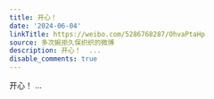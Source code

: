 ```yaml
---
title: 开心！
date: '2024-06-04'
linkTitle: https://weibo.com/5286768287/OhvaPtaHp
source: 多次婉拒久保织织的微博
description: 开心！  ...
disable_comments: true
---
```

开心！  ...